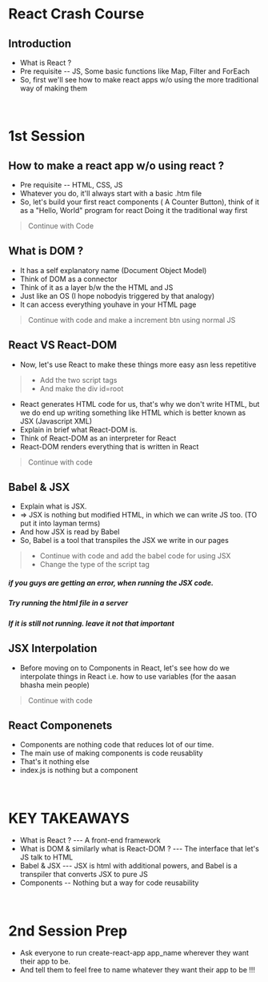 # React Crash Course

## Introduction
* What is React ?
* Pre requisite -- JS, Some basic functions like Map, Filter and ForEach
* So, first we'll see how to make react apps w/o using the more traditional way of making them

<br>

# 1st Session
## How to make a react app w/o using react ?
* Pre requisite -- HTML, CSS, JS
* Whatever you do, it'll always start with a basic .htm file
* So, let's build your first react components ( A Counter Button), think of it as a "Hello, World" program for react
Doing it the traditional way first

> Continue with Code

## What is DOM ?
* It has a self explanatory name (Document Object Model)
* Think of DOM as a connector
* Think of it as a layer b/w the the HTML and JS
* Just like an OS (I hope nobodyis triggered by that analogy)
* It can access everything youhave in your HTML page

> Continue with code and make a increment btn using normal JS

## React VS React-DOM
* Now, let's use React to make these things more easy asn less repetitive
> * Add the two script tags
> * And make the div id=root
* React generates HTML code for us, that's why we don't write HTML, but we do end up writing something like HTML which is better known as JSX (Javascript XML)
* Explain in brief what React-DOM is.
* Think of React-DOM as an interpreter for React
* React-DOM renders everything that is written in React
>Continue with code

## Babel & JSX
* Explain what is JSX.
* => JSX is nothing but modified HTML, in which we can write JS too. (TO put it into layman terms)
* And how JSX is read by Babel
* So, Babel is a tool that transpiles the JSX we write in our pages
>* Continue with code and add the babel code for using JSX<br>
> * Change the type of the script tag
##### if you guys are getting an error, when running the JSX code.
##### Try running the html file in a server
##### If it is still not running. leave it not that important

## JSX Interpolation
* Before moving on to Components in React, let's see how do we interpolate things in React i.e. how to use variables (for the aasan bhasha mein people)
> Continue with code

## React Componenets
* Components are nothing code that reduces lot of our time.
* The main use of making components is code reusablity
* That's it nothing else
* index.js is nothing but a component

<br>

# KEY TAKEAWAYS
* What is React ? --- A front-end framework
* What is DOM & similarly what is React-DOM ? --- The interface that let's JS talk to HTML
* Babel & JSX --- JSX is html with additional powers, and Babel is a transpiler that converts JSX to pure JS
* Components -- Nothing but a way for code reusability

<br>

# 2nd Session Prep
* Ask everyone to run create-react-app app_name wherever they want their app to be.
* And tell them to feel free to name whatever they want their app to be !!!